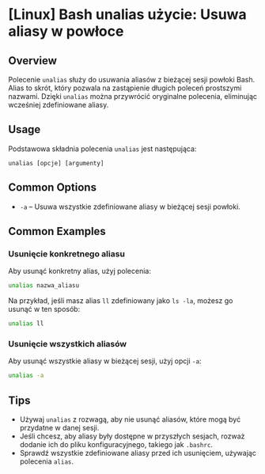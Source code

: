 # [Linux] Bash unalias użycie: Usuwa aliasy w powłoce

## Overview
Polecenie `unalias` służy do usuwania aliasów z bieżącej sesji powłoki Bash. Alias to skrót, który pozwala na zastąpienie długich poleceń prostszymi nazwami. Dzięki `unalias` można przywrócić oryginalne polecenia, eliminując wcześniej zdefiniowane aliasy.

## Usage
Podstawowa składnia polecenia `unalias` jest następująca:

```
unalias [opcje] [argumenty]
```

## Common Options
- `-a` – Usuwa wszystkie zdefiniowane aliasy w bieżącej sesji powłoki.

## Common Examples

### Usunięcie konkretnego aliasu
Aby usunąć konkretny alias, użyj polecenia:

```bash
unalias nazwa_aliasu
```

Na przykład, jeśli masz alias `ll` zdefiniowany jako `ls -la`, możesz go usunąć w ten sposób:

```bash
unalias ll
```

### Usunięcie wszystkich aliasów
Aby usunąć wszystkie aliasy w bieżącej sesji, użyj opcji `-a`:

```bash
unalias -a
```

## Tips
- Używaj `unalias` z rozwagą, aby nie usunąć aliasów, które mogą być przydatne w danej sesji.
- Jeśli chcesz, aby aliasy były dostępne w przyszłych sesjach, rozważ dodanie ich do pliku konfiguracyjnego, takiego jak `.bashrc`.
- Sprawdź wszystkie zdefiniowane aliasy przed ich usunięciem, używając polecenia `alias`.